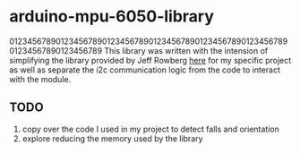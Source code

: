 # arduino-mpu-6050-library
01234567890123456789012345678901234567890123456789012345678901234567890123456789
This library was written with the intension of simplifying the library provided
by Jeff Rowberg [here](https://github.com/jrowberg/i2cdevlib/tree/master/Arduino/MPU6050)
for my specific project as well as separate the i2c communication logic from the
code to interact with the module.

## TODO

1. copy over the code I used in my project to detect falls and orientation
2. explore reducing the memory used by the library
